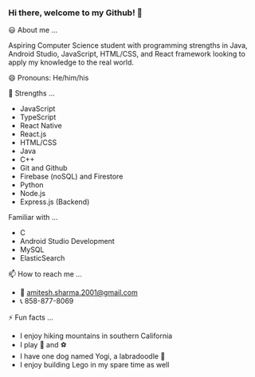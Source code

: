 ### Hi there, welcome to my Github! 👋

:smiley: About me ... 

  Aspiring Computer Science student with programming strengths in Java, 
  Android Studio, JavaScript, HTML/CSS, and React framework looking to 
  apply my knowledge to the real world.

😄 Pronouns: He/him/his

  :muscle: Strengths ...
  - JavaScript
  - TypeScript
  - React Native
  - React.js
  - HTML/CSS
  - Java
  - C++
  - Git and Github
  - Firebase (noSQL) and Firestore
  - Python
  - Node.js
  - Express.js (Backend)
  
  Familiar with ...
  - C
  - Android Studio Development
  - MySQL
  - ElasticSearch
  
  📫 How to reach me ...  
  - :email: amitesh.sharma.2001@gmail.com
  - :telephone_receiver: 858-877-8069  
  
    
  ⚡ Fun facts ...
  - I enjoy hiking mountains in southern California
  - I play :basketball: and :soccer: 
  - I have one dog named Yogi, a labradoodle :dog:
  - I enjoy building Lego in my spare time as well
    
